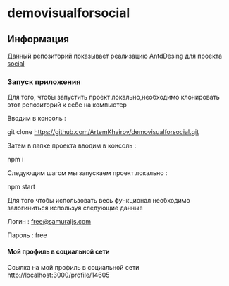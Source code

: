 # demovisualforsocial

## Информация

Данный репозиторий показывает реализацию AntdDesing для проекта [social][social]

### Запуск приложения

Для того, чтобы запустить проект локально,необходимо клонировать этот репозиторий к себе на компьютер 

Вводим в консоль :

git clone https://github.com/ArtemKhairov/demovisualforsocial.git

Затем в папке проекта вводим в консоль :

npm i 

Следующим шагом мы запускаем проект локально :

npm start


Для того чтобы использовать весь функционал необходимо залогиниться используя следующие данные 

Логин : free@samuraijs.com

Пароль : free

#### Мой профиль в социальной сети

Ссылка на мой профиль в социальной сети http://localhost:3000/profile/14605



[social]:https://github.com/ArtemKhairov/social